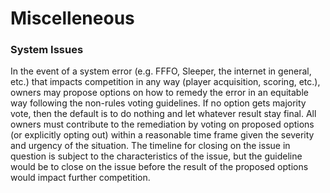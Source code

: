 # Miscelleneous

### System Issues

In the event of a system error (e.g. FFFO, Sleeper, the internet in general, etc.) that impacts competition in any way (player acquisition, scoring, etc.), owners may propose options on how to remedy the error in an equitable way following the non-rules voting guidelines. If no option gets majority vote, then the default is to do nothing and let whatever result stay final. All owners must contribute to the remediation by voting on proposed options (or explicitly opting out) within a reasonable time frame given the severity and urgency of the situation. The timeline for closing on the issue in question is subject to the characteristics of the issue, but the guideline would be to close on the issue before the result of the proposed options would impact further competition.

